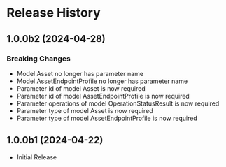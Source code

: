# Release History

## 1.0.0b2 (2024-04-28)

### Breaking Changes

  - Model Asset no longer has parameter name
  - Model AssetEndpointProfile no longer has parameter name
  - Parameter id of model Asset is now required
  - Parameter id of model AssetEndpointProfile is now required
  - Parameter operations of model OperationStatusResult is now required
  - Parameter type of model Asset is now required
  - Parameter type of model AssetEndpointProfile is now required

## 1.0.0b1 (2024-04-22)

* Initial Release
